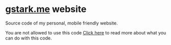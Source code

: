 # [gstark.me] website

Source code of my personal, mobile friendly website.

You are not allowed to use this code [Click here](https://choosealicense.com/no-license/) to read more about what you can do with this code.

[gstark.me]: https://gstark.me
